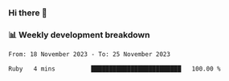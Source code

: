 ### Hi there 👋

### 📊 Weekly development breakdown
<!--START_SECTION:waka-->

```txt
From: 18 November 2023 - To: 25 November 2023

Ruby   4 mins          █████████████████████████   100.00 %
```

<!--END_SECTION:waka-->
